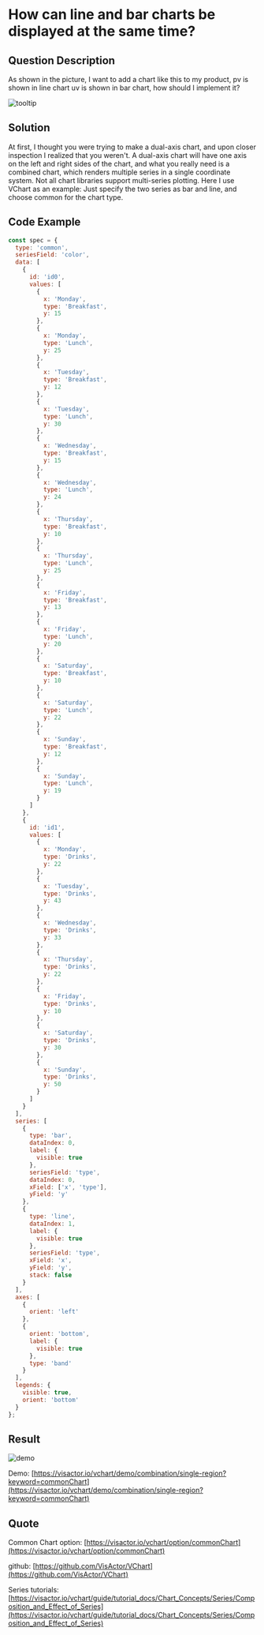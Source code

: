 # How can line and bar charts be displayed at the same time?

## Question Description

As shown in the picture, I want to add a chart like this to my product, pv is shown in line chart uv is shown in bar chart, how should I implement it?

![tooltip](/vchart/faq/45-0.png)

## Solution

At first, I thought you were trying to make a dual-axis chart, and upon closer inspection I realized that you weren't. A dual-axis chart will have one axis on the left and right sides of the chart, and what you really need is a combined chart, which renders multiple series in a single coordinate system.
Not all chart libraries support multi-series plotting. Here I use VChart as an example:
Just specify the two series as bar and line, and choose common for the chart type.

## Code Example

```javascript
const spec = {
  type: 'common',
  seriesField: 'color',
  data: [
    {
      id: 'id0',
      values: [
        {
          x: 'Monday',
          type: 'Breakfast',
          y: 15
        },
        {
          x: 'Monday',
          type: 'Lunch',
          y: 25
        },
        {
          x: 'Tuesday',
          type: 'Breakfast',
          y: 12
        },
        {
          x: 'Tuesday',
          type: 'Lunch',
          y: 30
        },
        {
          x: 'Wednesday',
          type: 'Breakfast',
          y: 15
        },
        {
          x: 'Wednesday',
          type: 'Lunch',
          y: 24
        },
        {
          x: 'Thursday',
          type: 'Breakfast',
          y: 10
        },
        {
          x: 'Thursday',
          type: 'Lunch',
          y: 25
        },
        {
          x: 'Friday',
          type: 'Breakfast',
          y: 13
        },
        {
          x: 'Friday',
          type: 'Lunch',
          y: 20
        },
        {
          x: 'Saturday',
          type: 'Breakfast',
          y: 10
        },
        {
          x: 'Saturday',
          type: 'Lunch',
          y: 22
        },
        {
          x: 'Sunday',
          type: 'Breakfast',
          y: 12
        },
        {
          x: 'Sunday',
          type: 'Lunch',
          y: 19
        }
      ]
    },
    {
      id: 'id1',
      values: [
        {
          x: 'Monday',
          type: 'Drinks',
          y: 22
        },
        {
          x: 'Tuesday',
          type: 'Drinks',
          y: 43
        },
        {
          x: 'Wednesday',
          type: 'Drinks',
          y: 33
        },
        {
          x: 'Thursday',
          type: 'Drinks',
          y: 22
        },
        {
          x: 'Friday',
          type: 'Drinks',
          y: 10
        },
        {
          x: 'Saturday',
          type: 'Drinks',
          y: 30
        },
        {
          x: 'Sunday',
          type: 'Drinks',
          y: 50
        }
      ]
    }
  ],
  series: [
    {
      type: 'bar',
      dataIndex: 0,
      label: {
        visible: true
      },
      seriesField: 'type',
      dataIndex: 0,
      xField: ['x', 'type'],
      yField: 'y'
    },
    {
      type: 'line',
      dataIndex: 1,
      label: {
        visible: true
      },
      seriesField: 'type',
      xField: 'x',
      yField: 'y',
      stack: false
    }
  ],
  axes: [
    {
      orient: 'left'
    },
    {
      orient: 'bottom',
      label: {
        visible: true
      },
      type: 'band'
    }
  ],
  legends: {
    visible: true,
    orient: 'bottom'
  }
};
```

## Result

![demo](/vchart/faq/45-1.png)

Demo: [https://visactor.io/vchart/demo/combination/single-region?keyword=commonChart](https://visactor.io/vchart/demo/combination/single-region?keyword=commonChart)

## Quote

Common Chart option: [https://visactor.io/vchart/option/commonChart](https://visactor.io/vchart/option/commonChart)

github: [https://github.com/VisActor/VChart](https://github.com/VisActor/VChart)

Series tutorials: [https://visactor.io/vchart/guide/tutorial_docs/Chart_Concepts/Series/Composition_and_Effect_of_Series](https://visactor.io/vchart/guide/tutorial_docs/Chart_Concepts/Series/Composition_and_Effect_of_Series)
